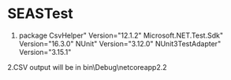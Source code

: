 # SEASTest
1. package 
CsvHelper" Version="12.1.2"
Microsoft.NET.Test.Sdk" Version="16.3.0"
NUnit" Version="3.12.0"
NUnit3TestAdapter" Version="3.15.1"

2.CSV output will be in bin\Debug\netcoreapp2.2
